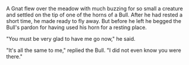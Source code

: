 A Gnat flew over the meadow with much buzzing for so small a
creature and settled on the tip of one of the horns of a Bull.
After he had rested a short time, he made ready to fly away. But
before he left he begged the Bull's pardon for having used his
horn for a resting place.

"You must be very glad to have me go now," he said.

"It's all the same to me," replied the Bull. "I did not even know
you were there."
